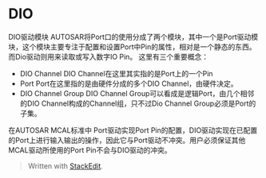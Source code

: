 # DIO
DIO驱动模块
AUTOSAR将Port口的使用分成了两个模块，其中一个是Port驱动模块，这个模块主要专注于配置和设置Port中Pin的属性，相对是一个静态的东西。而Dio驱动则用来读取或写入数字IO Pin。
这里有三个重要概念：
- DIO Channel
DIO Channel在这里其实指的是Port上的一个Pin
- Port
Port在这里指的是由硬件分成的多个DIO Channel，由硬件决定。
- DIO Channel Group
DIO Channel Group可以看成是逻辑Port，由几个相邻的DIO Channel构成的Channel组，只不过Dio Channel Group必须是Port的子集。

在AUTOSAR MCAL标准中
Port驱动实现Port Pin的配置，DIO驱动实现在已配置的Port上进行输入输出的操作，因此它与Port驱动不冲突。用户必须保证其他MCAL驱动所使用的Port Pin不会与DIO驱动的冲突。





> Written with [StackEdit](https://stackedit.io/).
<!--stackedit_data:
eyJoaXN0b3J5IjpbMTE4NzI4MTE4NywtMTQwODAxMDQwNCwtMT
E3MzM0OTcyNiw4MjkxMDkxNF19
-->